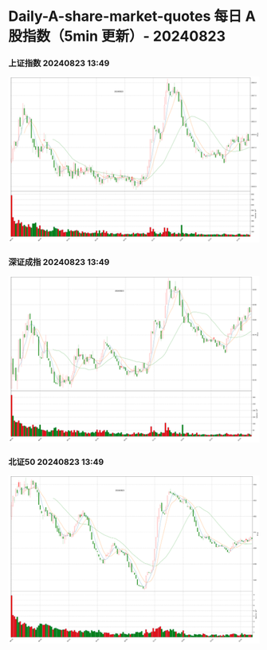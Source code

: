 
# Daily-A-share-market-quotes 每日 A 股指数（5min 更新）- 20240823

### 上证指数 20240823 13:49
![](./fig/2024/8/20240823-sh000001.png)

### 深证成指 20240823 13:49
![](./fig/2024/8/20240823-sz399001.png)

### 北证50 20240823 13:49
![](./fig/2024/8/20240823-bj899050.png)
